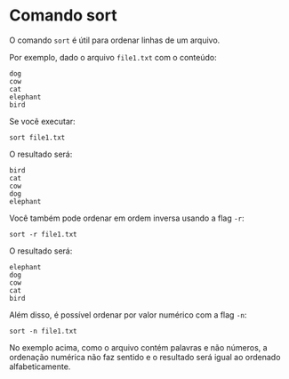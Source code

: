 # Comando sort

O comando `sort` é útil para ordenar linhas de um arquivo.

Por exemplo, dado o arquivo `file1.txt` com o conteúdo:

```
dog
cow
cat
elephant
bird
```

Se você executar:

```
sort file1.txt
```

O resultado será:

```
bird
cat
cow
dog
elephant
```

Você também pode ordenar em ordem inversa usando a flag `-r`:

```
sort -r file1.txt
```

O resultado será:

```
elephant
dog
cow
cat
bird
```

Além disso, é possível ordenar por valor numérico com a flag `-n`:

```
sort -n file1.txt
```

No exemplo acima, como o arquivo contém palavras e não números, a ordenação numérica não faz sentido e o resultado será igual ao ordenado alfabeticamente.
